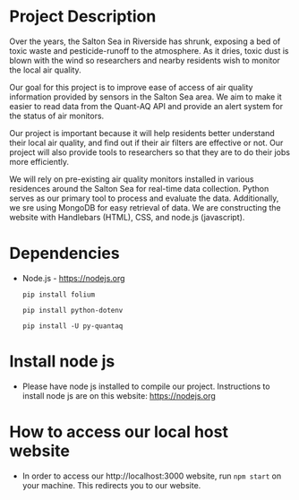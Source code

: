 # Project Description
  Over the years, the Salton Sea in Riverside has shrunk, exposing a bed of toxic waste and pesticide-runoff to the atmosphere. As it dries, toxic dust is blown with the wind so researchers and nearby residents wish to monitor the local air quality. 

  Our goal for this project is to improve ease of access of air quality information provided by sensors in the Salton Sea area. We aim to make it easier to read data from the Quant-AQ API and provide an alert system for the status of air monitors.

  Our project is important because it will help residents better understand their local air quality, and find out if their air filters are effective or not. Our project will also provide tools to researchers so that they are to do their jobs more efficiently.
 
  We will rely on pre-existing air quality monitors installed in various residences around the Salton Sea for real-time data collection. Python serves as our primary tool to process and evaluate the data. Additionally, we sre using MongoDB for easy retrieval of data.
  We are constructing the website with Handlebars (HTML), CSS, and node.js (javascript).
  
# Dependencies
* Node.js - https://nodejs.org
  ```
  pip install folium
  ```
  ```
  pip install python-dotenv
  ```
  ```
  pip install -U py-quantaq
  ```
# Install node js
* Please have node js installed to compile our project. Instructions to install node js are on this website: https://nodejs.org

# How to access our local host website
* In order to access our http://localhost:3000 website, run
  ```npm start```
  on your machine. This redirects you to our website.
